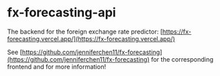 # fx-forecasting-api
The backend for the foreign exchange rate predictor: [https://fx-forecasting.vercel.app/](https://fx-forecasting.vercel.app/)

See [https://github.com/jenniferchen11/fx-forecasting](https://github.com/jenniferchen11/fx-forecasting) for the corresponding frontend and for more information! 
